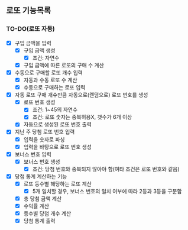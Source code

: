 ## 로또 기능목록

### TO-DO(로또 자동)
- [X] 구입 금액을 입력  
    - [X] 구입 금액 생성  
        - [X] 조건: 자연수  
    - [X] 구입 금액에 따른 로또의 구매 수 계산
- [X] 수동으로 구매할 로또 개수 입력
    - [X] 자동과 수동 로또 수 계산
    - [X] 수동으로 구매하는 로또 입력
- [X] 자동 로또 구매 개수만큼 자동으로(랜덤으로) 로또 번호를 생성  
    - [X] 로또 번호 생성  
        - [X] 조건: 1~45의 자연수  
        - [X] 조건: 로또 숫자는 중복허용X, 갯수가 6개 이상  
    - [X] 자동으로 생성된 로또 번호 출력   
- [X] 지난 주 당첨 로또 번호 입력   
    - [X] 입력을 숫자로 파싱
    - [X] 입력을 바탕으로 로또 번호 생성   
- [X] 보너스 번호 입력   
    - [X] 보너스 번호 생성  
        - [X] 조건: 당첨 번호와 중복되지 않아야 함(여타 조건은 로또 번호와 같음)  
- [X] 당첨 통계 계산하는 기능  
    - [X] 로또 등수별 해당하는 로또 계산  
        - [X] 5개 일치할 경우, 보너스 번호의 일치 여부에 따라 2등과 3등을 구분함  
    - [X] 총 당첨 금액 계산  
    - [X] 수익률 계산   
    - [X] 등수별 당첨 개수 계산
    - [X] 당첨 통계 출력   